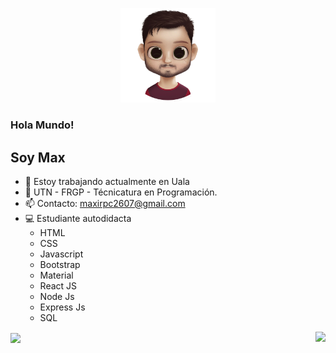 <p align="center">
  <img width="30%" height="" src="./image/avatar-sinfondo.png">
</p>


### Hola Mundo!

## Soy Max

- 🔭 Estoy trabajando actualmente en Uala
- 💬 UTN - FRGP - Técnicatura en Programación.
- 📫 Contacto: [maxirpc2607@gmail.com](mailto:maxirpc2607@gmail.com) 
- 💻 Estudiante autodidacta
   * HTML
   * CSS
   * Javascript
   * Bootstrap
   * Material
   * React JS
   * Node Js
   * Express Js
   * SQL 

<a href="https://github.com/Maxi-rpc">
  <img align="center" src="https://github-readme-stats.vercel.app/api?username=Maxi-rpc&show_icons=true&theme=dark&line_height=40" />
</a>

<a href="https://github.com/Maxi-rpc">
  <img align="right" src="https://github-readme-stats.vercel.app/api/top-langs/?username=Maxi-rpc&theme=dark&hide_langs_below=1" />
</a>




